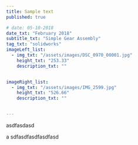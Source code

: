 ```yaml
---
title: Sample text
published: true

# date: 05-10-2018
date_txt: "February 2018"
subtitle_txt: "Simple Gear Assembly"
tag_txt: "solidworks"
imageLeft_list:
  - img_txt: "/assets/images/DSC_0970_00001.jpg"
    height_txt: "253.33"
    description_txt: ""


imageRight_list:
  - img_txt: "/assets/images/IMG_2599.jpg"
    height_txt: "526.66"
    description_txt: ""


---
```



asdfasdasd

a
sdfasdfasdfasdfasd